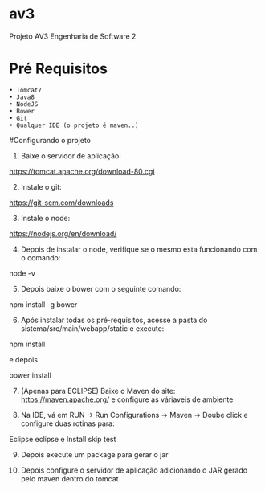 # av3
Projeto AV3 Engenharia de Software 2

# Pré Requisitos

	• Tomcat7
	• Java8
	• NodeJS
	• Bower
	• Git
	• Qualquer IDE (o projeto é maven..) 

#Configurando o projeto

1. Baixe o servidor de aplicação:

https://tomcat.apache.org/download-80.cgi

2. Instale o git:

https://git-scm.com/downloads

3. Instale o node:

https://nodejs.org/en/download/

4. Depois de instalar o node, verifique se o mesmo esta funcionando com o comando:

node -v

5. Depois baixe o bower com o seguinte comando:

npm install -g bower

6. Após instalar todas os pré-requisitos, acesse a pasta do sistema/src/main/webapp/static e execute:

npm install

e depois

bower install

7. (Apenas para ECLIPSE) Baixe o Maven do site: https://maven.apache.org/ e configure as váriaveis de ambiente

8. Na IDE, vá em RUN -> Run Configurations -> Maven -> Doube click e configure duas rotinas para:

Eclipse eclipse e Install skip test

9. Depois execute um package para gerar o jar

10. Depois configure o servidor de aplicação adicionando o JAR gerado pelo maven dentro do tomcat